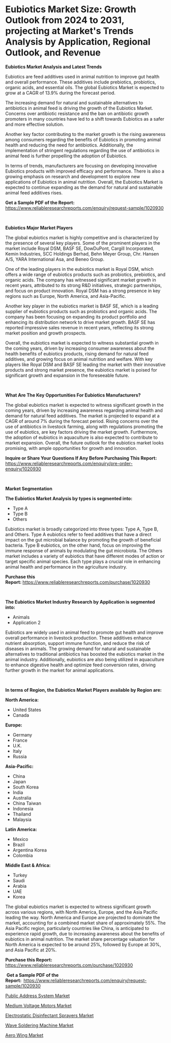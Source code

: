 <p><h1>Eubiotics Market Size: Growth Outlook from 2024 to 2031, projecting at Market's Trends Analysis by Application, Regional Outlook, and Revenue</h1></p><p><strong>Eubiotics Market Analysis and Latest Trends</strong></p>
<p><p>Eubiotics are feed additives used in animal nutrition to improve gut health and overall performance. These additives include prebiotics, probiotics, organic acids, and essential oils. The global Eubiotics Market is expected to grow at a CAGR of 13.9% during the forecast period. </p><p>The increasing demand for natural and sustainable alternatives to antibiotics in animal feed is driving the growth of the Eubiotics Market. Concerns over antibiotic resistance and the ban on antibiotic growth promoters in many countries have led to a shift towards Eubiotics as a safer and more effective solution. </p><p>Another key factor contributing to the market growth is the rising awareness among consumers regarding the benefits of Eubiotics in promoting animal health and reducing the need for antibiotics. Additionally, the implementation of stringent regulations regarding the use of antibiotics in animal feed is further propelling the adoption of Eubiotics. </p><p>In terms of trends, manufacturers are focusing on developing innovative Eubiotics products with improved efficacy and performance. There is also a growing emphasis on research and development to explore new applications of Eubiotics in animal nutrition. Overall, the Eubiotics Market is expected to continue expanding as the demand for natural and sustainable animal feed additives rises.</p></p>
<p><strong>Get a Sample PDF of the Report:&nbsp;</strong> <a href="https://www.reliableresearchreports.com/enquiry/request-sample/1020930">https://www.reliableresearchreports.com/enquiry/request-sample/1020930</a></p>
<p>&nbsp;</p>
<p><strong>Eubiotics Major Market Players</strong></p>
<p><p>The global eubiotics market is highly competitive and is characterized by the presence of several key players. Some of the prominent players in the market include Royal DSM, BASF SE, DowDuPont, Cargill Incorporated, Kemin Industries, SCC Holdings Berhad, Behn Meyer Group, Chr. Hansen A/S, YARA International Asa, and Beneo Group.</p><p>One of the leading players in the eubiotics market is Royal DSM, which offers a wide range of eubiotics products such as probiotics, prebiotics, and organic acids. The company has witnessed significant market growth in recent years, attributed to its strong R&D initiatives, strategic partnerships, and focus on product innovation. Royal DSM has a strong presence in key regions such as Europe, North America, and Asia-Pacific.</p><p>Another key player in the eubiotics market is BASF SE, which is a leading supplier of eubiotics products such as probiotics and organic acids. The company has been focusing on expanding its product portfolio and enhancing its distribution network to drive market growth. BASF SE has reported impressive sales revenue in recent years, reflecting its strong market position and growth prospects.</p><p>Overall, the eubiotics market is expected to witness substantial growth in the coming years, driven by increasing consumer awareness about the health benefits of eubiotics products, rising demand for natural feed additives, and growing focus on animal nutrition and welfare. With key players like Royal DSM and BASF SE leading the market with their innovative products and strong market presence, the eubiotics market is poised for significant growth and expansion in the foreseeable future.</p></p>
<p>&nbsp;</p>
<p><strong>What Are The Key Opportunities For Eubiotics Manufacturers?</strong></p>
<p><p>The global eubiotics market is expected to witness significant growth in the coming years, driven by increasing awareness regarding animal health and demand for natural feed additives. The market is projected to expand at a CAGR of around 7% during the forecast period. Rising concerns over the use of antibiotics in livestock farming, along with regulations promoting the use of eubiotics, are key factors driving the market growth. Furthermore, the adoption of eubiotics in aquaculture is also expected to contribute to market expansion. Overall, the future outlook for the eubiotics market looks promising, with ample opportunities for growth and innovation.</p></p>
<p><strong>Inquire or Share Your Questions If Any Before Purchasing This Report:</strong> <a href="https://www.reliableresearchreports.com/enquiry/pre-order-enquiry/1020930">https://www.reliableresearchreports.com/enquiry/pre-order-enquiry/1020930</a></p>
<p>&nbsp;</p>
<p><strong>Market Segmentation</strong></p>
<p><strong>The Eubiotics Market Analysis by types is segmented into:</strong></p>
<p><ul><li>Type A</li><li>Type B</li><li>Others</li></ul></p>
<p><p>Eubiotics market is broadly categorized into three types: Type A, Type B, and Others. Type A eubiotics refer to feed additives that have a direct impact on the gut microbial balance by promoting the growth of beneficial bacteria. Type B eubiotics, on the other hand, focus on improving the immune response of animals by modulating the gut microbiota. The Others market includes a variety of eubiotics that have different modes of action or target specific animal species. Each type plays a crucial role in enhancing animal health and performance in the agriculture industry.</p></p>
<p><strong>Purchase this Report:&nbsp;</strong><a href="https://www.reliableresearchreports.com/purchase/1020930">https://www.reliableresearchreports.com/purchase/1020930</a></p>
<p>&nbsp;</p>
<p><strong>The Eubiotics Market Industry Research by Application is segmented into:</strong></p>
<p><ul><li>Animals</li><li>Application 2</li></ul></p>
<p><p>Eubiotics are widely used in animal feed to promote gut health and improve overall performance in livestock production. These additives enhance nutrient absorption, support immune function, and reduce the risk of diseases in animals. The growing demand for natural and sustainable alternatives to traditional antibiotics has boosted the eubiotics market in the animal industry. Additionally, eubiotics are also being utilized in aquaculture to enhance digestive health and optimize feed conversion rates, driving further growth in the market for animal applications.</p></p>
<p>&nbsp;</p>
<p><strong>In terms of Region, the Eubiotics Market Players available by Region are:</strong></p>
<p>
    <p> <strong> North America: </strong>
        <ul>
            <li>United States</li>
            <li>Canada</li>
        </ul>
        </p> 
    <p> <strong> Europe: </strong>
        <ul>
            <li>Germany</li>
            <li>France</li>
            <li>U.K.</li>
            <li>Italy</li>
            <li>Russia</li>
        </ul>
        </p> 
    <p> <strong> Asia-Pacific: </strong>
        <ul>
            <li>China</li>
            <li>Japan</li>
            <li>South Korea</li>
            <li>India</li>
            <li>Australia</li>
            <li>China Taiwan</li>
            <li>Indonesia</li>
            <li>Thailand</li>
            <li>Malaysia</li>
        </ul>
        </p> 
    <p> <strong> Latin America: </strong>
        <ul>
            <li>Mexico</li>
            <li>Brazil</li>
            <li>Argentina Korea</li>
            <li>Colombia</li>
        </ul>
        </p> 
    <p> <strong> Middle East & Africa: </strong>
        <ul>
            <li>Turkey</li>
            <li>Saudi</li>
            <li>Arabia</li>
            <li>UAE</li>
            <li>Korea</li>
        </ul>
    </p>
    </p>
<p><p>The global eubiotics market is expected to witness significant growth across various regions, with North America, Europe, and the Asia Pacific leading the way. North America and Europe are projected to dominate the market, accounting for a combined market share of approximately 55%. The Asia Pacific region, particularly countries like China, is anticipated to experience rapid growth, due to increasing awareness about the benefits of eubiotics in animal nutrition. The market share percentage valuation for North America is expected to be around 25%, followed by Europe at 30%, and Asia Pacific at 20%.</p></p>
<p><strong>Purchase this Report: </strong><a href="https://www.reliableresearchreports.com/purchase/1020930">https://www.reliableresearchreports.com/purchase/1020930</a></p>
<p>&nbsp;<strong>Get a Sample PDF of the Report:&nbsp;&nbsp;</strong><a href="https://www.reliableresearchreports.com/enquiry/request-sample/1020930">https://www.reliableresearchreports.com/enquiry/request-sample/1020930</a></p>
<p><strong></strong></p>
<p><p><a href="https://medium.com/@royross51/public-address-system-market-outlook-industry-overview-and-forecast-2024-to-2031-1ec6ad2c1a66">Public Address System Market</a></p><p><a href="https://medium.com/@myrticecole/medium-voltage-motors-market-the-key-to-successful-business-strategy-forecast-till-2031-a17c3378918e">Medium Voltage Motors Market</a></p><p><a href="https://medium.com/@samanthamason1930/electrostatic-disinfectant-sprayers-market-furnishes-information-on-market-share-market-trends-c8cf45cf7c44">Electrostatic Disinfectant Sprayers Market</a></p><p><a href="https://medium.com/@samanthamason1930/wave-soldering-machine-market-exploring-market-share-market-trends-and-future-growth-0e7b00e7096f">Wave Soldering Machine Market</a></p><p><a href="https://medium.com/@shirleygreene26/analyzing-aero-wing-market-global-industry-perspective-and-forecast-2024-to-2031-083e9b774cfb">Aero Wing Market</a></p></p>